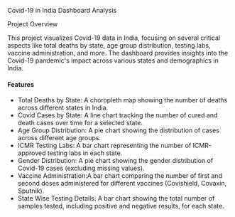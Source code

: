 

Covid-19 in India Dashboard Analysis

Project Overview

This project visualizes Covid-19 data in India, focusing on several critical aspects like total deaths by state, age group distribution, testing labs, vaccine administration, and more. The dashboard provides insights into the Covid-19 pandemic's impact across various states and demographics in India.

#### Features

- Total Deaths by State: A choropleth map showing the number of deaths across different states in India.
- Covid Cases by State: A line chart tracking the number of cured and death cases over time for a selected state.
- Age Group Distribution: A pie chart showing the distribution of cases across different age groups.
- ICMR Testing Labs:  A bar chart representing the number of ICMR-approved testing labs in each state.
- Gender Distribution: A pie chart showing the gender distribution of Covid-19 cases (excluding missing values).
- Vaccine Administration:A bar chart comparing the number of first and second doses administered for different vaccines (Covishield, Covaxin, Sputnik).
- State Wise Testing Details: A bar chart showing the total number of samples tested, including positive and negative results, for each state.


